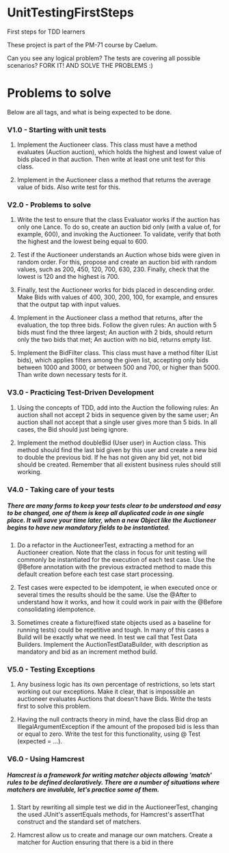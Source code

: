 UnitTestingFirstSteps
=====================

First steps for TDD learners

These project is part of the PM-71 course by Caelum.

Can you see any logical problem? The tests are covering all possible scenarios? FORK IT! AND SOLVE THE PROBLEMS :)

# Problems to solve

Below are all tags, and what is being expected to be done.

### V1.0 - Starting with unit tests
1. Implement the Auctioneer class. This class must have a method evaluates (Auction auction), which holds the highest and lowest value of bids placed in that auction. Then write at least one unit test for this class.

2. Implement in the Auctioneer class a method that returns the average value of bids. Also write test for this.

### V2.0 - Problems to solve

1. Write the test to ensure that the class Evaluator works if the auction has only one Lance. To do so, create an auction bid only (with a value of, for example, 600), and invoking the Auctioneer. To validate, verify that both the highest and the lowest being equal to 600.

2. Test if the Auctioneer understands an Auction whose bids were given in random order. For this, propose and create an auction bid with random values​​, such as 200, 450, 120, 700, 630, 230. Finally, check that the lowest is 120 and the highest is 700.

3. Finally, test the Auctioneer works for bids placed in descending order. Make Bids with values ​​of 400, 300, 200, 100, for example, and ensures that the output tap with input values​​.

4. Implement in the Auctioneer class a method that returns, after the evaluation, the top three bids.  Follow the given rules: An auction with 5 bids must find the three largest; An auction with 2 bids, should return only the two bids that met; An auction with no bid, returns empty list.

5. Implement the BidFilter class. This class must have a method filter (List<Bid> bids), which applies filters among the given list, accepting only bids between 1000 and 3000, or between 500 and 700, or higher than 5000. Than write down necessary tests for it.

### V3.0 - Practicing Test-Driven Development

1. Using the concepts of TDD, add into the Auction the following rules: An auction shall not accept 2 bids in sequence given by the same user; An auction shall not accept that a single user gives more than 5 bids. In all cases, the Bid should just being ignore.

2. Implement the method doubleBid (User user) in Auction class. This method should find the last bid given by this user and create a new bid to double the previous bid. If he has not given any bid yet, not bid should be created. Remember that all existent business rules should still working.

### V4.0 - Taking care of your tests

##### There are many forms to keep your tests clear to be understood and easy to be changed, one of them is keep all duplicated code in one single place. It will save your time later, when a new Object like the Auctioneer begins to have new mandatory fields to be instantiated.

1. Do a refactor in the AuctioneerTest, extracting a method for an Auctioneer creation. Note that the class in focus for unit testing will commonly be instantiated for the execution of each test case. Use the @Before annotation with the previous extracted method to made this default creation before each test case start processing.

2. Test cases were expected to be idempotent, ie when executed once or several times the results should be the same. Use the @After to understand how it works, and how it could work in pair with the @Before consolidating idempotence.

3. Sometimes create a fixture(fixed state objects used as a baseline for running tests) could be repetitive and tough. In many of this cases a Build will be exactly what we need. In test we call that Test Data Builders. Implement the AuctionTestDataBuilder, with description as mandatory and bid as an increment method build.

### V5.0 - Testing Exceptions

1. Any business logic has its own percentage of restrictions, so lets start working out our exceptions. Make it clear, that is impossible an auctioneer evaluates Auctions that doesn't have Bids. Write the tests first to solve this problem.

2. Having the null contracts theory in mind, have the class Bid drop an IllegalArgumentException if the amount of the proposed bid is less than or equal to zero. Write the test for this functionality, using @ Test (expected = ...).

### V6.0 - Using Hamcrest

##### Hamcrest is a framework for writing matcher objects allowing 'match' rules to be defined declaratively. There are a number of situations where matchers are invaluble, let's practice some of them.

1. Start by rewriting all simple test we did in the AuctioneerTest, changing the used JUnit's assertEquals methods, for Hamcrest's assertThat construct and the standard set of matchers.

2. Hamcrest allow us to create and manage our own matchers. Create a matcher for Auction ensuring that there is a bid in there